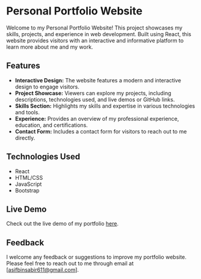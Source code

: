 # Personal Portfolio Website

Welcome to my Personal Portfolio Website! This project showcases my skills, projects, and experience in web development. Built using React, this website provides visitors with an interactive and informative platform to learn more about me and my work.

## Features

- **Interactive Design:** The website features a modern and interactive design to engage visitors.
- **Project Showcase:** Viewers can explore my projects, including descriptions, technologies used, and live demos or GitHub links.
- **Skills Section:** Highlights my skills and expertise in various technologies and tools.
- **Experience:** Provides an overview of my professional experience, education, and certifications.
- **Contact Form:** Includes a contact form for visitors to reach out to me directly.

## Technologies Used

- React
- HTML/CSS
- JavaScript
- Bootstrap

## Live Demo

Check out the live demo of my portfolio [here](https://webdevasif.github.io/).

## Feedback

I welcome any feedback or suggestions to improve my portfolio website. Please feel free to reach out to me through email at [asifbinsabir611@gmail.com].
